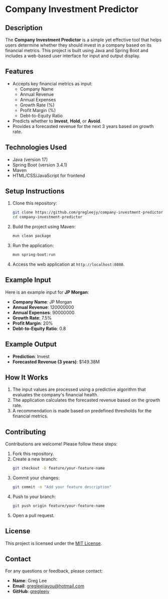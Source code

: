 # Company Investment Predictor

## Description
The **Company Investment Predictor** is a simple yet effective tool that helps users determine whether they should invest in a company based on its financial metrics. This project is built using Java and Spring Boot and includes a web-based user interface for input and output display.

## Features
- Accepts key financial metrics as input:
  - Company Name
  - Annual Revenue
  - Annual Expenses
  - Growth Rate (%)
  - Profit Margin (%)
  - Debt-to-Equity Ratio
- Predicts whether to **Invest**, **Hold**, or **Avoid**.
- Provides a forecasted revenue for the next 3 years based on growth rate.

## Technologies Used
- Java (version 17)
- Spring Boot (version 3.4.1)
- Maven
- HTML/CSS/JavaScript for frontend

## Setup Instructions
1. Clone this repository:
   ```bash
   git clone https://github.com/gregleejy/company-investment-predictor.git
   cd company-investment-predictor
   ```

2. Build the project using Maven:
   ```bash
   mvn clean package
   ```

3. Run the application:
   ```bash
   mvn spring-boot:run
   ```

4. Access the web application at `http://localhost:8080`.

## Example Input
Here is an example input for **JP Morgan**:
- **Company Name**: JP Morgan
- **Annual Revenue**: 120000000
- **Annual Expenses**: 90000000
- **Growth Rate**: 7.5%
- **Profit Margin**: 20%
- **Debt-to-Equity Ratio**: 0.8

## Example Output
- **Prediction**: Invest
- **Forecasted Revenue (3 years)**: $149.38M

## How It Works
1. The input values are processed using a predictive algorithm that evaluates the company's financial health.
2. The application calculates the forecasted revenue based on the growth rate.
3. A recommendation is made based on predefined thresholds for the financial metrics.

## Contributing
Contributions are welcome! Please follow these steps:
1. Fork this repository.
2. Create a new branch:
   ```bash
   git checkout -b feature/your-feature-name
   ```
3. Commit your changes:
   ```bash
   git commit -m "Add your feature description"
   ```
4. Push to your branch:
   ```bash
   git push origin feature/your-feature-name
   ```
5. Open a pull request.

## License
This project is licensed under the [MIT License](LICENSE).

## Contact
For any questions or feedback, please contact:
- **Name**: Greg Lee
- **Email**: gregleejiayou@hotmail.com
- **GitHub**: [gregleejy](https://github.com/gregleejy)
```
